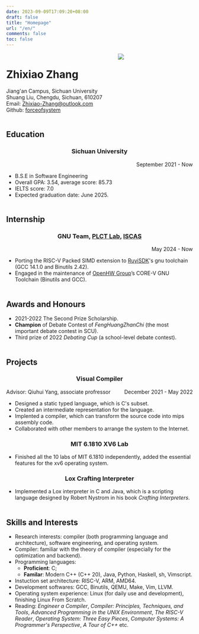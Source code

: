 ```yaml
---
date: 2023-09-09T17:09:20+08:00
draft: false
title: "Homepage"
url: "/en/"
comments: false
toc: false
---
```


<img width="100%" height="2" src="/resources/blackbar.png">

<div style="display: flex;">
    <div style="width: 60%">
                <h1>Zhixiao Zhang</h1>
                <p>
                    Jiang'an Campus, Sichuan University<br>
                    Shuang Liu, Chengdu, Sichuan, 610207<br>
                    Email: <a href="Zhixiao-Zhang@outlook.com">Zhixiao-Zhang@outlook.com</a><br>
                    Github: <a href="https://github.com/forceofsystem">forceofsystem</a><br>
                </p>
    </div>
    <div style="width: 40%">
            <img src="/resources/icon.jpeg">
    </div>
</div>

<img width="100%" height="2" src="/resources/blackbar.png">

## Education

<div style="text-align: center">
<h3>Sichuan University</h3>
</div>
<div style="text-align: right">September 2021 - Now</div>
<ul>
  <li>B.S.E in Software Engineering</li>
  <li>Overall GPA: 3.54, average score: 85.73</li>
  <li>IELTS score: 7.0 </li>
  <li>Expected graduation date: June 2025.
</ul>

<img width="100%" height="2" src="/resources/blackbar.png">

## Internship
<div>
  <div style="text-align: center">
    <h3>
    GNU Team,
    <a href="https://plctlab.org/en/">PLCT Lab</a>,
    <a href=http://www.is.cas.cn>ISCAS</a>
    </h3>
  </div>
  <div style="text-align: right">May 2024 - Now</div>
</div>
<ul>
  <li> Porting the RISC-V Packed SIMD extension to <a href="https://ruyisdk.org/en/")>RuyiSDK</a>'s gnu toolchain (GCC 14.1.0 and Binutils 2.42).</li>
  <li> Engaged in the maintenance of <a href="https://www.openhwgroup.org">OpenHW Group</a>’s CORE-V GNU Toolchain (Binutils and GCC).
</ul>

<img width="100%" height="2" src="/resources/blackbar.png">

<h2>Awards and Honours</h2>
<ul>
  <li>2021-2022 The Second Prize Scholarship.</li>
  <li><b>Champion</b> of Debate Contest of <i>FengHuangZhanChi</i> (the most important debate contest in SCU).</li>
  <li>Third prize of 2022 <i>Debating Cup</i> (a school-level debate contest).
</ul>

<img width="100%" height="2" src="/resources/blackbar.png">

## Projects

<div>
  <div style="text-align: center">
    <h3>Visual Compiler</h3>
  </div>
  <div style="display: flex;">
    <div style="flex :1; margin-left: auto;">Advisor: Qiuhui Yang, associate profressor</div>
    <div style="text-align: right">December 2021 - May 2022</div>
  </div>
</div>
<ul>
  <li>Designed a static typed language, which is C's subset.</li>
  <li>Created an intermediate representation for the language.</li>
  <li>Implented a compiler, which can transform the source code into mips assembly code.</li>
  <li>Collaborated with other members to arrange the system to the Internet.</li>
</ul>

<div>
  <div style="text-align: center">
    <h3>MIT 6.1810 XV6 Lab</h3>
  </div>
</div>
<ul>
  <li>Finished all the 10 labs of MIT 6.1810 independently, added the essential features for the xv6 operating system.</li>
</ul>

<div>
  <div style="text-align: center">
    <h3>Lox Crafting Interpreter</h3>
  </div>
</div>
<ul>
  <li>Implemented a Lox interpreter in C and Java, which is a scripting language designed by Robert Nystrom in his book <i>Crafting Interpreters</i>.</li>
</ul>

<img width="100%" height="2" src="/resources/blackbar.png">

## Skills and Interests

<ul>
  <li> Research interests: compiler (both programming language and architecture), software engineering, and operating system.</li>
  <li>Compiler: familiar with the theory of compiler (especially for the optimization and backend).</li>
  <li>Programming languages:
      <ul>
        <li><b>Proficient</b>: C;</li>
        <li><b>Familar</b>: Modern C++ (C++ 20), Java, Python, Haskell, sh, Vimscript.</li>
      </ul>
  <li>Instuction set architecture: RISC-V, ARM, AMD64.</li>
  <li>Development softwares: GCC, Binutils, QEMU, Make, Vim, LLVM.</li>
  <li>Operating system experience: Linux (for daily use and development), finishing Linux From Scratch.</li>
  <li>Reading: <i>Engineer a Compiler</i>, <i>Compiler: Principles, Techniques, and Tools</i>, <i>Advanced Programming in the UNIX Environment</i>, <i>The RISC-V Reader</i>, <i>Operating System: Three Easy Pieces</i>, <i>Computer Systems: A Programmer's Perspective</i>, <i>A Tour of C++</i> etc.
</ul>

<img width="100%" height="2" src="/resources/blackbar.png">
